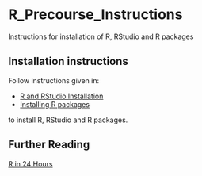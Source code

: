 # R_Precourse_Instructions
Instructions for installation of R, RStudio and R packages


## Installation instructions 
Follow instructions given in:
* [R and RStudio Installation](https://github.com/MangoTheCat/R_Precourse_Instructions/blob/master/Installation%20instructions.md)
* [Installing R packages](https://github.com/MangoTheCat/R_Precourse_Instructions/blob/master/Installing%20R%20packages.md)

to install R, RStudio and R packages. 


## Further Reading

[R in 24 Hours](https://www.amazon.co.uk/24-Hours-Sams-Teach-Yourself/dp/0672338483)
